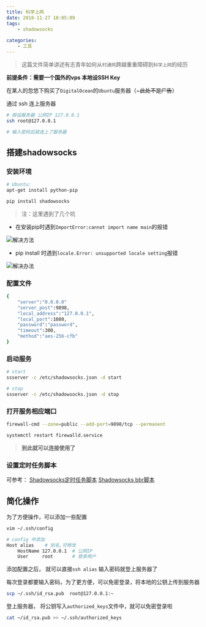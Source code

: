 ```yaml
---
title: 科学上网
date: 2018-11-27 18:05:09
tags:
    - shadowsocks
    
categories: 
    - 工具
---
```

> 这篇文件简单讲述有志青年如何从`村通网`跨越重重障碍到`科学上网`的经历



**前提条件：需要一个国外的vps 本地设SSH Key**

在某人的忽悠下购买了`DigitalOcean`的`Ubuntu`服务器（~~~此处不是广告~~）

通过 ssh 连上服务器 

```bash
# 假设服务器 公网IP 127.0.0.1
ssh root@127.0.0.1  

# 输入密码后就连上了服务器
```

<!-- more -->

## 搭建shadowsocks

### 安装环境

```bash
# Ubuntu:
apt-get install python-pip

pip install shadowsocks
```

> 注：这里遇到了几个坑

- 在安装pip时遇到`ImportError:cannot import name main`的报错 

![解决方法](http://picture.wzmmmmj.com/shadowsocks1.png)

- pip install 时遇到`locale.Error: unsupported locale setting`报错 

![解决办法](http://picture.wzmmmmj.com/shadowsocks2.png)



### 配置文件

```bash
{
    "server":"0.0.0.0"
    "server_post":9898,
    "local_address":"127.0.0.1",
    "local_port":1080,
    "password":"password",
    "timeout":300,
    "method":"aes-256-cfb"
}
```



### 启动服务

```bash
# start
ssserver -c /etc/shadowsocks.json -d start

# stop
ssserver -c /etc/shadowsocks.json -d stop
```



### 打开服务相应端口

```bash
firewall-cmd --zone=public --add-port=9898/tcp --permanent

systemctl restart firewalld.service
```
> **到此就可以连接使用了**

### 设置定时任务脚本

可参考：
<a href='https://shadowsocks.be/6.html'>Shadowsocks定时任务脚本</a>  <a href='https://teddysun.com/489.html'>Shadowsocks bbr脚本</a>


## 简化操作

为了方便操作，可以添加一些配置

```bash
vim ~/.ssh/config

# config 中添加
Host alias    # 别名,可修改
    HostName 127.0.0.1  # 公网IP
    User     root       # 登录用户
```

添加配置之后， 就可以直接`ssh alias` 输入密码就登上服务器了

每次登录都要输入密码，为了更方便，可以免密登录，将本地的公钥上传到服务器

```bash
scp ~/.ssh/id_rsa.pub  root@127.0.0.1:~
```

登上服务器， 将公钥写入`authorized_keys`文件中，就可以免密登录啦

```bash
cat ~/id_rsa.pub >> ~/.ssh/authorized_keys
```

